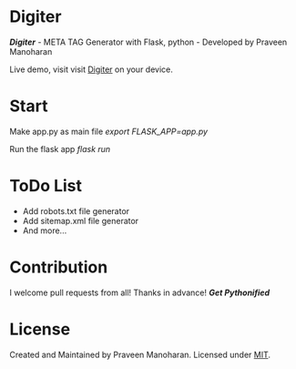 # Digiter
***Digiter*** - META TAG Generator with Flask, python - Developed by Praveen Manoharan

Live demo, visit visit [Digiter](https://digiter-seo.herokuapp.com/) on your device.

# Start

Make app.py as main file
*export FLASK_APP=app.py*

Run the flask app
*flask run*

# ToDo List

* Add robots.txt file generator
* Add sitemap.xml file generator
* And more...

# Contribution
I welcome pull requests from all! Thanks in advance! 
***Get Pythonified***

# License

Created and Maintained by Praveen Manoharan. Licensed under [MIT](LICENSE).

